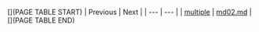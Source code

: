 [](PAGE TABLE START)
| Previous | Next |
| --- | --- |
| [multiple](.) | [md02.md](md02.md) |
[](PAGE TABLE END)
